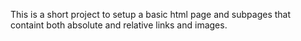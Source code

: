 This is a short project to setup a basic html page and subpages that containt both absolute and relative links and images.